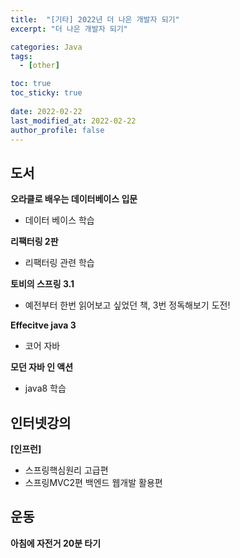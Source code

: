 ```yaml
---
title:  "[기타] 2022년 더 나은 개발자 되기"
excerpt: "더 나은 개발자 되기"

categories: Java
tags:
  - [other]

toc: true
toc_sticky: true
 
date: 2022-02-22
last_modified_at: 2022-02-22
author_profile: false    
---
```


## 도서

**오라클로 배우는 데이터베이스 입문**
  - 데이터 베이스 학습

**리팩터링 2판**
  - 리팩터링 관련 학습

**토비의 스프링 3.1**
  - 예전부터 한번 읽어보고 싶었던 책, 3번 정독해보기 도전!

**Effecitve java 3**
  - 코어 자바

**모던 자바 인 액션**
  - java8 학습

## 인터넷강의

**[인프런]**
  - 스프링핵심원리 고급편
  - 스프링MVC2편 백엔드 웹개발 활용편

## 운동
**아침에 자전거 20분 타기**  